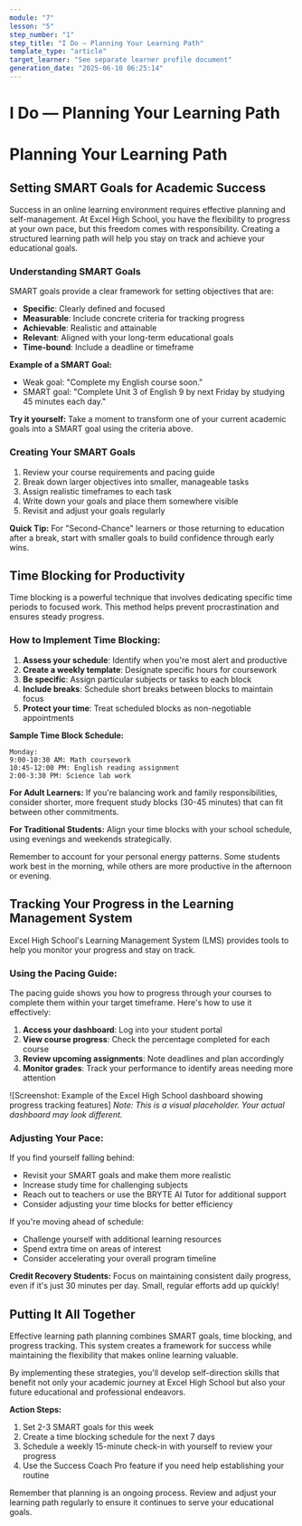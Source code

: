 ```yaml
---
module: "7"
lesson: "5"
step_number: "1"
step_title: "I Do — Planning Your Learning Path"
template_type: "article"
target_learner: "See separate learner profile document"
generation_date: "2025-06-10 06:25:14"
---
```


# I Do — Planning Your Learning Path

# Planning Your Learning Path

## Setting SMART Goals for Academic Success

Success in an online learning environment requires effective planning and self-management. At Excel High School, you have the flexibility to progress at your own pace, but this freedom comes with responsibility. Creating a structured learning path will help you stay on track and achieve your educational goals.

### Understanding SMART Goals

SMART goals provide a clear framework for setting objectives that are:

- **Specific**: Clearly defined and focused
- **Measurable**: Include concrete criteria for tracking progress
- **Achievable**: Realistic and attainable
- **Relevant**: Aligned with your long-term educational goals
- **Time-bound**: Include a deadline or timeframe

**Example of a SMART Goal:**
* Weak goal: "Complete my English course soon."
* SMART goal: "Complete Unit 3 of English 9 by next Friday by studying 45 minutes each day."

**Try it yourself:** Take a moment to transform one of your current academic goals into a SMART goal using the criteria above.

### Creating Your SMART Goals

1. Review your course requirements and pacing guide
2. Break down larger objectives into smaller, manageable tasks
3. Assign realistic timeframes to each task
4. Write down your goals and place them somewhere visible
5. Revisit and adjust your goals regularly

**Quick Tip:** For "Second-Chance" learners or those returning to education after a break, start with smaller goals to build confidence through early wins.

## Time Blocking for Productivity

Time blocking is a powerful technique that involves dedicating specific time periods to focused work. This method helps prevent procrastination and ensures steady progress.

### How to Implement Time Blocking:

1. **Assess your schedule**: Identify when you're most alert and productive
2. **Create a weekly template**: Designate specific hours for coursework
3. **Be specific**: Assign particular subjects or tasks to each block
4. **Include breaks**: Schedule short breaks between blocks to maintain focus
5. **Protect your time**: Treat scheduled blocks as non-negotiable appointments

**Sample Time Block Schedule:**
```
Monday:
9:00-10:30 AM: Math coursework
10:45-12:00 PM: English reading assignment
2:00-3:30 PM: Science lab work
```

**For Adult Learners:** If you're balancing work and family responsibilities, consider shorter, more frequent study blocks (30-45 minutes) that can fit between other commitments.

**For Traditional Students:** Align your time blocks with your school schedule, using evenings and weekends strategically.

Remember to account for your personal energy patterns. Some students work best in the morning, while others are more productive in the afternoon or evening.

## Tracking Your Progress in the Learning Management System

Excel High School's Learning Management System (LMS) provides tools to help you monitor your progress and stay on track.

### Using the Pacing Guide:

The pacing guide shows you how to progress through your courses to complete them within your target timeframe. Here's how to use it effectively:

1. **Access your dashboard**: Log into your student portal
2. **View course progress**: Check the percentage completed for each course
3. **Review upcoming assignments**: Note deadlines and plan accordingly
4. **Monitor grades**: Track your performance to identify areas needing more attention

![Screenshot: Example of the Excel High School dashboard showing progress tracking features]
*Note: This is a visual placeholder. Your actual dashboard may look different.*

### Adjusting Your Pace:

If you find yourself falling behind:
- Revisit your SMART goals and make them more realistic
- Increase study time for challenging subjects
- Reach out to teachers or use the BRYTE AI Tutor for additional support
- Consider adjusting your time blocks for better efficiency

If you're moving ahead of schedule:
- Challenge yourself with additional learning resources
- Spend extra time on areas of interest
- Consider accelerating your overall program timeline

**Credit Recovery Students:** Focus on maintaining consistent daily progress, even if it's just 30 minutes per day. Small, regular efforts add up quickly!

## Putting It All Together

Effective learning path planning combines SMART goals, time blocking, and progress tracking. This system creates a framework for success while maintaining the flexibility that makes online learning valuable.

By implementing these strategies, you'll develop self-direction skills that benefit not only your academic journey at Excel High School but also your future educational and professional endeavors.

**Action Steps:**
1. Set 2-3 SMART goals for this week
2. Create a time blocking schedule for the next 7 days
3. Schedule a weekly 15-minute check-in with yourself to review your progress
4. Use the Success Coach Pro feature if you need help establishing your routine

Remember that planning is an ongoing process. Review and adjust your learning path regularly to ensure it continues to serve your educational goals.